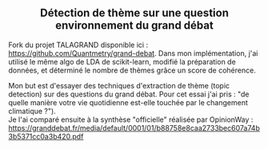 <center><h2>Détection de thème sur une question environnement du grand débat</h2></center>

Fork du projet TALAGRAND disponible ici : https://github.com/Quantmetry/grand-debat. 
Dans mon implémentation, j'ai utilisé le même algo de LDA de scikit-learn, modifié la préparation de données, et déterminé le nombre de thèmes grâce un score de cohérence.

Mon but est d'essayer des techniques d'extraction de thème (topic detection) sur des questions du grand débat.
Pour cet essai j'ai pris : "de quelle manière votre vie quotidienne est-elle touchée par le changement climatique ?").  
Je l'ai comparé ensuite à la synthèse "officielle" réalisée par OpinionWay : 
https://granddebat.fr/media/default/0001/01/b88758e8caa2733bec607a74b3b5371cc0a3b420.pdf